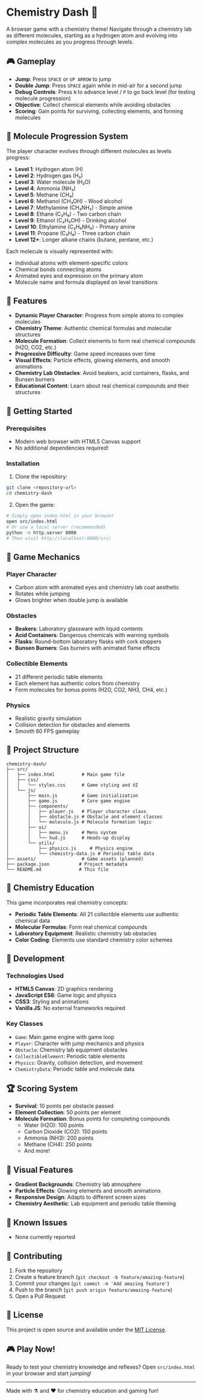 # Chemistry Dash 🧪

A browser game with a chemistry theme! Navigate through a chemistry lab as different molecules, starting as a hydrogen atom and evolving into complex molecules as you progress through levels.

## 🎮 Gameplay

- **Jump**: Press `SPACE` or `UP ARROW` to jump
- **Double Jump**: Press `SPACE` again while in mid-air for a second jump
- **Debug Controls**: Press `N` to advance level / `P` to go back level (for testing molecule progression)
- **Objective**: Collect chemical elements while avoiding obstacles
- **Scoring**: Gain points for surviving, collecting elements, and forming molecules

## 🧬 Molecule Progression System

The player character evolves through different molecules as levels progress:

- **Level 1**: Hydrogen atom (H)
- **Level 2**: Hydrogen gas (H₂)
- **Level 3**: Water molecule (H₂O)
- **Level 4**: Ammonia (NH₃)
- **Level 5**: Methane (CH₄)
- **Level 6**: Methanol (CH₃OH) - Wood alcohol
- **Level 7**: Methylamine (CH₃NH₂) - Simple amine
- **Level 8**: Ethane (C₂H₆) - Two carbon chain
- **Level 9**: Ethanol (C₂H₅OH) - Drinking alcohol
- **Level 10**: Ethylamine (C₂H₅NH₂) - Primary amine
- **Level 11**: Propane (C₃H₈) - Three carbon chain
- **Level 12+**: Longer alkane chains (butane, pentane, etc.)

Each molecule is visually represented with:
- Individual atoms with element-specific colors
- Chemical bonds connecting atoms
- Animated eyes and expression on the primary atom
- Molecule name and formula displayed on level transitions

## 🧬 Features

- **Dynamic Player Character**: Progress from simple atoms to complex molecules
- **Chemistry Theme**: Authentic chemical formulas and molecular structures
- **Molecule Formation**: Collect elements to form real chemical compounds (H2O, CO2, etc.)
- **Progressive Difficulty**: Game speed increases over time
- **Visual Effects**: Particle effects, glowing elements, and smooth animations
- **Chemistry Lab Obstacles**: Avoid beakers, acid containers, flasks, and Bunsen burners
- **Educational Content**: Learn about real chemical compounds and their structures

## 🚀 Getting Started

### Prerequisites
- Modern web browser with HTML5 Canvas support
- No additional dependencies required!

### Installation

1. Clone the repository:
```bash
git clone <repository-url>
cd chemistry-dash
```

2. Open the game:
```bash
# Simply open index.html in your browser
open src/index.html
# Or use a local server (recommended)
python -m http.server 8000
# Then visit http://localhost:8000/src/
```

## 🎨 Game Mechanics

### Player Character
- Carbon atom with animated eyes and chemistry lab coat aesthetic
- Rotates while jumping
- Glows brighter when double jump is available

### Obstacles
- **Beakers**: Laboratory glassware with liquid contents
- **Acid Containers**: Dangerous chemicals with warning symbols
- **Flasks**: Round-bottom laboratory flasks with cork stoppers
- **Bunsen Burners**: Gas burners with animated flame effects

### Collectible Elements
- 21 different periodic table elements
- Each element has authentic colors from chemistry
- Form molecules for bonus points (H2O, CO2, NH3, CH4, etc.)

### Physics
- Realistic gravity simulation
- Collision detection for obstacles and elements
- Smooth 60 FPS gameplay

## 📁 Project Structure

```
chemistry-dash/
├── src/
│   ├── index.html          # Main game file
│   ├── css/
│   │   └── styles.css      # Game styling and UI
│   └── js/
│       ├── main.js         # Game initialization
│       ├── game.js         # Core game engine
│       ├── components/
│       │   ├── player.js   # Player character class
│       │   ├── obstacle.js # Obstacle and element classes
│       │   └── molecule.js # Molecule formation logic
│       ├── ui/
│       │   ├── menu.js     # Menu system
│       │   └── hud.js      # Heads-up display
│       └── utils/
│           ├── physics.js     # Physics engine
│           └── chemistry-data.js # Periodic table data
├── assets/                 # Game assets (planned)
├── package.json           # Project metadata
└── README.md              # This file
```

## 🧪 Chemistry Education

This game incorporates real chemistry concepts:

- **Periodic Table Elements**: All 21 collectible elements use authentic chemical data
- **Molecular Formulas**: Form real chemical compounds
- **Laboratory Equipment**: Realistic chemistry lab obstacles
- **Color Coding**: Elements use standard chemistry color schemes

## 🎯 Development

### Technologies Used
- **HTML5 Canvas**: 2D graphics rendering
- **JavaScript ES6**: Game logic and physics
- **CSS3**: Styling and animations
- **Vanilla JS**: No external frameworks required

### Key Classes
- `Game`: Main game engine with game loop
- `Player`: Character with jump mechanics and physics
- `Obstacle`: Chemistry lab equipment obstacles
- `CollectibleElement`: Periodic table elements
- `Physics`: Gravity, collision detection, and movement
- `ChemistryData`: Periodic table and molecule data

## 🏆 Scoring System

- **Survival**: 10 points per obstacle passed
- **Element Collection**: 50 points per element
- **Molecule Formation**: Bonus points for completing compounds
  - Water (H2O): 100 points
  - Carbon Dioxide (CO2): 150 points
  - Ammonia (NH3): 200 points
  - Methane (CH4): 250 points
  - And more!

## 🎨 Visual Features

- **Gradient Backgrounds**: Chemistry lab atmosphere
- **Particle Effects**: Glowing elements and smooth animations
- **Responsive Design**: Adapts to different screen sizes
- **Chemistry Aesthetic**: Lab equipment and periodic table theming

## 🐛 Known Issues

- None currently reported

## 🤝 Contributing

1. Fork the repository
2. Create a feature branch (`git checkout -b feature/amazing-feature`)
3. Commit your changes (`git commit -m 'Add amazing feature'`)
4. Push to the branch (`git push origin feature/amazing-feature`)
5. Open a Pull Request

## 📝 License

This project is open source and available under the [MIT License](LICENSE).

## 🎮 Play Now!

Ready to test your chemistry knowledge and reflexes? Open `src/index.html` in your browser and start jumping!

---

Made with ⚗️ and ❤️ for chemistry education and gaming fun!

